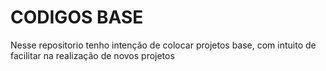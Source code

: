 # CODIGOS BASE
Nesse repositorio tenho intenção de colocar projetos base, com intuito de facilitar na realização de novos projetos
